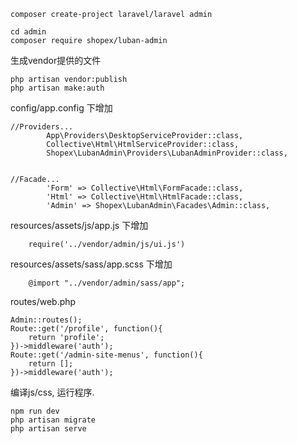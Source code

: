 ```
composer create-project laravel/laravel admin
```

```
cd admin
composer require shopex/luban-admin
```

生成vendor提供的文件
```
php artisan vendor:publish
php artisan make:auth
```

config/app.config 下增加

```        
//Providers...
        App\Providers\DesktopServiceProvider::class,
        Collective\Html\HtmlServiceProvider::class,
        Shopex\LubanAdmin\Providers\LubanAdminProvider::class,


//Facade...
        'Form' => Collective\Html\FormFacade::class,
        'Html' => Collective\Html\HtmlFacade::class,      
        'Admin' => Shopex\LubanAdmin\Facades\Admin::class,        
```

resources/assets/js/app.js 下增加
```
    require('../vendor/admin/js/ui.js')
```

resources/assets/sass/app.scss 下增加
```
    @import "../vendor/admin/sass/app";
```

routes/web.php
```
Admin::routes();
Route::get('/profile', function(){
	return 'profile';
})->middleware('auth');
Route::get('/admin-site-menus', function(){
	return [];
})->middleware('auth');
```


编译js/css,  运行程序.
```
npm run dev
php artisan migrate
php artisan serve
```